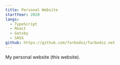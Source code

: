 ```yaml
---
title: Personal Website
startYear: 2020
langs:
  - TypeScript
  - React
  - Gatsby
  - SASS
github: https://github.com/farbodsz/farbodsz.net
---
```


My personal website (this website).
